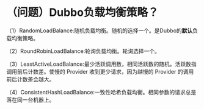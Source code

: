 # （问题）Dubbo负载均衡策略？


（1）RandomLoadBalance:随机负载均衡。随机的选择一个。是Dubbo的**默认**负载均衡策略。

（2）RoundRobinLoadBalance:轮询负载均衡。轮询选择一个。

（3）LeastActiveLoadBalance:最少活跃调用数，相同活跃数的随机。活跃数指调用前后计数差。使慢的 Provider 收到更少请求，因为越慢的 Provider 的调用前后计数差会越大。

（4）ConsistentHashLoadBalance:一致性哈希负载均衡。相同参数的请求总是落在同一台机器上。
